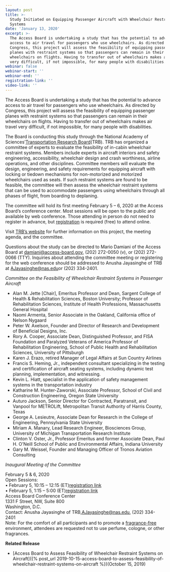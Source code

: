 ```yaml
---
layout: post
title: >-
  Study Initiated on Equipping Passenger Aircraft with Wheelchair Restraint
  Systems
date: 'January 13, 2020'
excerpt: >-
  The Access Board is undertaking a study that has the potential to advance
  access to air travel for passengers who use wheelchairs. As directed by
  Congress, this project will assess the feasibility of equipping passenger
  planes with restraint systems so that passengers can remain in their
  wheelchairs on flights. Having to transfer out of wheelchairs makes air travel
  very difficult, if not impossible, for many people with disabilities.
webinar: false
webinar-start: ''
webinar-end: ''
registration-link: ''
video-link: ''
---
```



The Access Board is undertaking a study that has the potential to advance access to air travel for passengers who use wheelchairs. As directed by Congress, this project will assess the feasibility of equipping passenger planes with restraint systems so that passengers can remain in their wheelchairs on flights. Having to transfer out of wheelchairs makes air travel very difficult, if not impossible, for many people with disabilities.

The Board is conducting this study through the National Academy of Sciences’[Transportation Research Board](http://www.trb.org/Main/Home.aspx)(TRB). TRB has organized a committee of experts to evaluate the feasibility of in-cabin wheelchair restraint systems. Members include experts in aircraft interiors and safety engineering, accessibility, wheelchair design and crash worthiness, airline operations, and other disciplines. Committee members will evaluate the design, engineering, and safety requirements for equipping aircraft with locking or tiedown mechanisms for non-motorized and motorized wheelchairs used as seats. If such restraint systems are found to be feasible, the committee will then assess the wheelchair restraint systems that can be used to accommodate passengers using wheelchairs through all phases of flight, from boarding to deplaning.

The committee will hold its first meeting February 5 – 6, 2020 at the Access Board’s conference center. Most sessions will be open to the public and available by web conference. Those attending in person do not need to register in advance, but [registration](http://www.trb.org/Calendar/Blurbs/180140.aspx) is required (free) to attend online.

Visit [TRB’s website](https://www8.nationalacademies.org/pa/projectview.aspx?key=51840) for further information on this project, the meeting agenda, and the committee.

Questions about the study can be directed to Mario Damiani of the Access Board at [damiani@access-board.gov](mailto:damiani@access-board.gov), (202) 272-0050 (v), or (202) 272-0066 (TTY). Inquiries about attending the committee meeting or registering for the web conference should be addressed to Anusha Jayasinghe of TRB at [AJayasinghe@nas.edu](mailto:AJayasinghe@nas.edu)or (202) 334-2401.



*Committee on the Feasibility of Wheelchair Restraint Systems in Passenger Aircraft*

* Alan M. Jette \[Chair], Emeritus Professor and Dean, Sargent College of Health & Rehabilitation Sciences, Boston University; Professor of Rehabilitation Sciences, Institute of Health Professions, Massachusetts General Hospital
* Naomi Armenta, Senior Associate in the Oakland, California office of Nelson Nygaard
* Peter W. Axelson, Founder and Director of Research and Development of Beneficial Designs, Inc.
* Rory A. Cooper, Associate Dean, Distinguished Professor, and FISA Foundation and Paralyzed Veterans of America Professor of Rehabilitation Engineering, School of Public Health and Rehabilitation Sciences, University of Pittsburgh
* Karen J. Erazo, retired Manager of Legal Affairs at Sun Country Airlines
* Francis S. Heming, Jr., independent consultant specializing in the testing and certification of aircraft seating systems, including dynamic test planning, implementation, and witnessing.
* Kevin L. Hiatt, specialist in the application of safety management systems in the transportation industry
* Katharine M. Hunter-Zaworski, Associate Professor, School of Civil and Construction Engineering, Oregon State University
* Auturo Jackson, Senior Director for Contracted, Paratransit, and Vanpool for METROLift, Metropolitan Transit Authority of Harris County, Texas
* George A. Lesieutre, Associate Dean for Research in the College of Engineering, Pennsylvania State University
* Miriam A. Manary, Lead Research Engineer, Biosciences Group, University of Michigan Transportation Research Institute
* Clinton V. Oster, Jr., Professor Emeritus and former Associate Dean, Paul H. O'Neill School of Public and Environmental Affairs, Indiana University
* Gary M. Weissel, Founder and Managing Officer of Tronos Aviation Consulting



*Inaugural Meeting of the Committee*

February 5 & 6, 2020\
Open Sessions:\
• February 5, 10:15 – 12:15 (ET)[registration link](https://register.gotowebinar.com/register/4086741088536326913)\
• February 5, 1:15 – 5:00 (ET)[registration link](https://register.gotowebinar.com/register/2729926147674705153)\
Access Board Conference Center\
1331 F Street, NW, Suite 800\
Washington, D.C.\
Contact: Anusha Jayasinghe of TRB,[AJayasinghe@nas.edu](mailto:AJayasinghe@nas.edu), (202) 334-2401\
Note: For the comfort of all participants and to promote a [fragrance-free](https://www.access-board.gov/the-board/policies/fragrance-free-environment) environment, attendees are requested not to use perfume, cologne, or other fragrances.



**Related Release**

* [Access Board to Assess Feasibility of Wheelchair Restraint Systems on Aircraft]({% post_url 2019-10-15-access-board-to-assess-feasibility-of-wheelchair-restraint-systems-on-aircraft %})(October 15, 2019)
